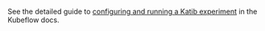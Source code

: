 See the detailed guide to [configuring and running a Katib 
experiment](https://kubeflow.org/docs/components/hyperparameter-tuning/experiment/)
in the Kubeflow docs.